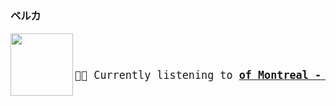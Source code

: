 ### ベルカ
<big>
    <pre>
<img align="left" width="100" height="100" src="https:&#x2F;&#x2F;lastfm.freetls.fastly.net&#x2F;i&#x2F;u&#x2F;174s&#x2F;59ddecf660568ce8b4a776c49de95c09.jpg">
&#9;&#9;<p>🎵🎶 Currently listening to <b><a href="https://www.youtube.com/results?search_query=of+Montreal+Forecast+Fascist+Future" target="_blank">of Montreal - Forecast Fascist Future</a> 🔗</b></p>
</pre></big>